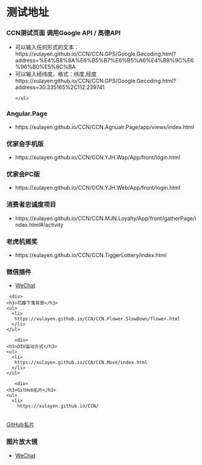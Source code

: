 ﻿# 测试地址
 
<div>
  <div>
  <h3>CCN测试页面 调用Google API / 高德API </h3>
    <ul>
      <li>
         可以输入任何形式的文本：
         <br/>
         https://xulayen.github.io/CCN/CCN.GPS/Google.Gecoding.html?address=%E4%B8%8A%E6%B5%B7%E6%B5%A6%E4%B8%9C%E6%96%B0%E5%8C%BA
      </li>
      <li>
        可以输入经纬度，格式：纬度,经度
       <br/>
        https://xulayen.github.io/CCN/CCN.GPS/Google.Gecoding.html?address=30.335165%2C112.239741
      </li>
        
    </ul>
  </div>

  <div>

  <div>
    <h3>Angular.Page</h3>
    <ul>
      <li>
        https://xulayen.github.io/CCN/CCN.Agnualr.Page/app/views/index.html
      </li>
    </ul>
  </div>
 
  <div>
    <h3>优家会手机版</h3>
    <ul>
      <li>
        https://xulayen.github.io/CCN/CCN.YJH.Wap/App/front/login.html
      </li>
    </ul>
  </div>

 <div>
    <h3>优家会PC版</h3>
    <ul>
      <li>
        https://xulayen.github.io/CCN/CCN.YJH.Web/App/front/login.html
      </li>
    </ul>
  </div>

 <div>
    <h3>消费者忠诚度项目</h3>
    <ul>
      <li>
        https://xulayen.github.io/CCN/CCN.MJN.Loyalty/App/front/gatherPage/index.html#/activity
      </li>
    </ul>
  </div>

 <div>
    <h3>老虎机摇奖</h3>
    <ul>
      <li>
        https://xulayen.github.io/CCN/CCN.TiggerLottery/index.html
      </li>
    </ul>
  </div>

 
   <div>
    <h3>微信插件</h3>
    <ul>
      <li>
        <a href="https://github.com/xulayen/WeChat">WeChat</a>
      </li>
    </ul>
  </div>

     <div>
    <h3>花瓣下落背景</h3>
    <ul>
      <li>
       https://xulayen.github.io/CCN/CCN.Flower.SlowDown/flower.html
      </li>
    </ul>
  </div>


       <div>
    <h3>DIV运动方式</h3>
    <ul>
      <li>
       https://xulayen.github.io/CCN/CCN.Move/index.html
      </li>
    </ul>
  </div>



       <div>
    <h3>GitHub名片</h3>
    <ul>
      <li>
        https://xulayen.github.io/CCN/
<br>
        <a href="https://github.com/xulayen/github-widget-user">GitHub名片</a>
      </li>
    </ul>
  </div>


   <div>
    <h3>图片放大镜</h3>
    <ul>
      <li>
        <a href="https://xulayen.github.io/CCN/CCN.Magnifier/index.html">WeChat</a>
      </li>
    </ul>
  </div>

  </div>
</div>

